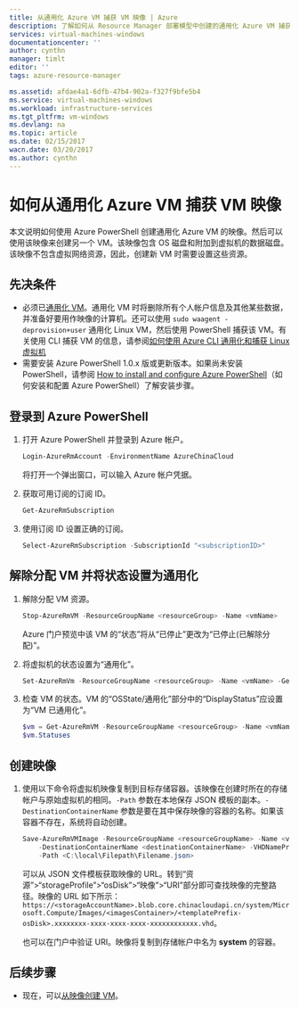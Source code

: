 ```yaml
---
title: 从通用化 Azure VM 捕获 VM 映像 | Azure
description: 了解如何从 Resource Manager 部署模型中创建的通用化 Azure VM 捕获 VM 映像
services: virtual-machines-windows
documentationcenter: ''
author: cynthn
manager: timlt
editor: ''
tags: azure-resource-manager

ms.assetid: afdae4a1-6dfb-47b4-902a-f327f9bfe5b4
ms.service: virtual-machines-windows
ms.workload: infrastructure-services
ms.tgt_pltfrm: vm-windows
ms.devlang: na
ms.topic: article
ms.date: 02/15/2017
wacn.date: 03/20/2017
ms.author: cynthn
---
```


# 如何从通用化 Azure VM 捕获 VM 映像
本文说明如何使用 Azure PowerShell 创建通用化 Azure VM 的映像。然后可以使用该映像来创建另一个 VM。该映像包含 OS 磁盘和附加到虚拟机的数据磁盘。该映像不包含虚拟网络资源，因此，创建新 VM 时需要设置这些资源。

## 先决条件
* 必须已[通用化 VM](./virtual-machines-windows-generalize-vhd.md)。通用化 VM 时将删除所有个人帐户信息及其他某些数据，并准备好要用作映像的计算机。还可以使用 `sudo waagent -deprovision+user` 通用化 Linux VM，然后使用 PowerShell 捕获该 VM。有关使用 CLI 捕获 VM 的信息，请参阅[如何使用 Azure CLI 通用化和捕获 Linux 虚拟机](./virtual-machines-linux-capture-image.md)
* 需要安装 Azure PowerShell 1.0.x 版或更新版本。如果尚未安装 PowerShell，请参阅 [How to install and configure Azure PowerShell](https://docs.microsoft.com/powershell/azureps-cmdlets-docs)（如何安装和配置 Azure PowerShell）了解安装步骤。

## 登录到 Azure PowerShell
1. 打开 Azure PowerShell 并登录到 Azure 帐户。

    ```powershell
    Login-AzureRmAccount -EnvironmentName AzureChinaCloud
    ```

    将打开一个弹出窗口，可以输入 Azure 帐户凭据。
2. 获取可用订阅的订阅 ID。

    ```powershell
    Get-AzureRmSubscription
    ```

3. 使用订阅 ID 设置正确的订阅。

    ```powershell
    Select-AzureRmSubscription -SubscriptionId "<subscriptionID>"
    ```

## <a name="prepare-the-vm-for-image-capture"></a> 解除分配 VM 并将状态设置为通用化
1. 解除分配 VM 资源。

    ```powershell
    Stop-AzureRmVM -ResourceGroupName <resourceGroup> -Name <vmName>
    ```

    Azure 门户预览中该 VM 的“状态”将从“已停止”更改为“已停止(已解除分配)”。
2. 将虚拟机的状态设置为“通用化”。

    ```powershell
    Set-AzureRmVm -ResourceGroupName <resourceGroup> -Name <vmName> -Generalized
    ```

3. 检查 VM 的状态。VM 的“OSState/通用化”部分中的“DisplayStatus”应设置为“VM 已通用化”。

    ```powershell
    $vm = Get-AzureRmVM -ResourceGroupName <resourceGroup> -Name <vmName> -Status
    $vm.Statuses
    ```

## <a name="capture-the-vm"></a> 创建映像
1. 使用以下命令将虚拟机映像复制到目标存储容器。该映像在创建时所在的存储帐户与原始虚拟机的相同。`-Path` 参数在本地保存 JSON 模板的副本。`-DestinationContainerName` 参数是要在其中保存映像的容器的名称。如果该容器不存在，系统将自动创建。

    ```powershell
    Save-AzureRmVMImage -ResourceGroupName <resourceGroupName> -Name <vmName> `
        -DestinationContainerName <destinationContainerName> -VHDNamePrefix <templateNamePrefix> `
        -Path <C:\local\Filepath\Filename.json>
    ```

    可以从 JSON 文件模板获取映像的 URL。转到“资源”>“storageProfile”>“osDisk”>“映像”>“URI”部分即可查找映像的完整路径。映像的 URL 如下所示：`https://<storageAccountName>.blob.core.chinacloudapi.cn/system/Microsoft.Compute/Images/<imagesContainer>/<templatePrefix-osDisk>.xxxxxxxx-xxxx-xxxx-xxxx-xxxxxxxxxxxx.vhd`。

    也可以在门户中验证 URI。映像将复制到存储帐户中名为 **system** 的容器。

## 后续步骤
* 现在，可以[从映像创建 VM](./virtual-machines-windows-create-vm-generalized.md)。

<!---HONumber=Mooncake_0313_2017-->
<!--Update_Description: add information about capturing Linux vm-->